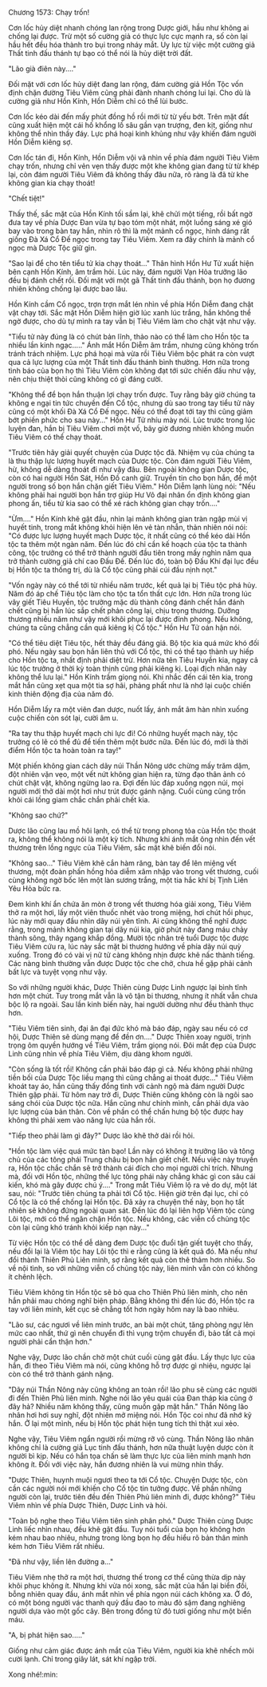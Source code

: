 




Chương 1573: Chạy trốn!


Cơn lốc hủy diệt nhanh chóng lan rộng trong Dược giới, hầu như không ai chống lại được. Trừ một số cường giả có thực lực cực mạnh ra, số còn lại hầu hết đều hóa thành tro bụi trong nháy mắt. Uy lực từ việc một cường giả Thất tinh đấu thánh tự bạo có thể nói là hủy diệt trời đất.

"Lão già điên này...."

Đối mặt với cơn lốc hủy diệt đang lan rộng, đám cường giả Hồn Tộc vốn định chặn đường Tiêu Viêm cũng phải đành nhanh chóng lui lại. Cho dù là cường giả như Hồn Kính, Hồn Diễm chỉ có thể lùi bước.

Cơn lốc kéo dài đến mấy phút đồng hồ rồi mới từ từ yếu bớt. Trên mặt đất cũng xuất hiện một cái hố khổng lồ sâu gần vạn trượng, đen kịt, giống như không thể nhìn thấy đáy. Lực phá hoại kinh khủng như vậy khiến đám người Hồn Diễm kiêng sợ.

Cơn lốc tán đi, Hồn Kính, Hồn Diễm vội vã nhìn về phía đám người Tiêu Viêm chạy trốn, nhưng chỉ vẻn vẹn thấy được một khe không gian đang từ từ khép lại, còn đám người Tiêu Viêm đã không thấy đâu nữa, rõ ràng là đã từ khe không gian kia chạy thoát!

"Chết tiệt!"

Thấy thế, sắc mặt của Hồn Kính tối sầm lại, khẽ chửi một tiếng, rồi bất ngờ đưa tay về phía Dược Đan vừa tự bạo tóm một nhát, một luồng sáng xé gió bay vào trong bàn tay hắn, nhìn rõ thì là một mảnh cổ ngọc, hình dáng rất giống Đà Xá Cổ Đế ngọc trong tay Tiêu Viêm. Xem ra đây chính là mảnh cổ ngọc mà Dược Tộc giữ gìn.

"Sao lại để cho tên tiểu tử kia chạy thoát..." Thân hình Hồn Hư Tử xuất hiện bên cạnh Hồn Kính, âm trầm hỏi. Lúc này, đám người Vạn Hỏa trưởng lão đều bị đánh chết rồi. Đối mặt với một gã Thất tinh đấu thánh, bọn họ đương nhiên không chống lại được bao lâu.

Hồn Kính cầm Cổ ngọc, trợn trợn mắt lén nhìn về phía Hồn Diễm đang chật vật chạy tới. Sắc mặt Hồn Diễm hiện giờ lúc xanh lúc trắng, hắn không thể ngờ được, cho dù tự mình ra tay vẫn bị Tiêu Viêm làm cho chật vật như vậy.

"Tiểu tử này đúng là có chút bản lĩnh, thảo nào có thể làm cho Hồn tộc ta nhiều lần kinh ngạc....." Ánh mắt Hồn Diễm âm trầm, nhưng cũng không trốn tránh trách nhiệm. Lực phá hoại mà vừa rồi Tiêu Viêm bộc phát ra còn vượt qua cả lực lượng của một Thất tinh đấu thánh bình thường. Hơn nữa trong tình báo của bọn họ thì Tiêu Viêm còn không đạt tới sức chiến đấu như vậy, nên chịu thiệt thòi cũng không có gì đáng cười.

"Không thể để bọn hắn thuận lợi chạy trốn được. Tuy rằng bây giờ chúng ta không e ngại tin tức chuyền đến Cổ tộc, nhưng dù sao trong tay tiểu tử này cũng có một khối Đà Xá Cổ Đế ngọc. Nếu có thể đoạt tới tay thì cũng giảm bớt phiền phức cho sau này..." Hồn Hư Tử nhíu mày nói. Lúc trước trong lúc luyện đan, hắn bị Tiêu Viêm chơi một vố, bây giờ đương nhiên không muốn Tiêu Viêm có thể chạy thoát.

"Trước tiên hãy giải quyết chuyện của Dược tộc đã. Nhiệm vụ của chúng ta là thu thập lực lượng huyết mạch của Dược tộc. Còn đám người Tiêu Viêm, hừ, không dễ dàng thoát đi như vậy đâu. Bên ngoài không gian Dược tộc, còn có hai người Hồn Sát, Hồn Đồ canh giữ. Truyền tin cho bọn hắn, để một người trong số bọn hắn chặn giết Tiêu Viêm." Hồn Diễm lạnh lùng nói: "Nếu không phải hai người bọn hắn trợ giúp Hư Vô đại nhân ổn định không gian phong ấn, tiểu tử kia sao có thể xé rách không gian chạy trốn...."

"Ừm...." Hồn Kính khẽ gật đầu, nhìn lại mảnh không gian tràn ngập mùi vị huyết tinh, trong mắt không khỏi hiện lên vẻ tàn nhẫn, thản nhiên nói nói: "Có được lực lượng huyết mạch Dược tộc, ít nhất cũng có thể kéo dài Hồn tộc ta thêm một ngàn năm. Đến lúc đó chỉ cần kế hoạch của tộc ta thành công, tộc trưởng có thể trở thành người đầu tiên trong mấy nghìn năm qua trở thành cường giả chí cao Đấu Đế. Đến lúc đó, toàn bộ Đấu Khí đại lục đều bị Hồn tộc ta thống trị, dù là Cổ tộc cũng phải cúi đầu nịnh nọt."

"Vốn ngày này có thể tới từ nhiều năm trước, kết quả lại bị Tiêu tộc phá hủy. Năm đó áp chế Tiêu tộc làm cho tộc ta tổn thất cực lớn. Hơn nữa trong lúc vây giết Tiêu Huyền, tộc trưởng mặc dù thành công đánh chết hắn đánh chết cũng bị hắn lúc sắp chết phản công lại, chịu trọng thương. Dưỡng thương nhiều năm như vậy mới khôi phục lại được đỉnh phong. Nếu không, chúng ta cũng chẳng cần quá kiêng kị Cổ tộc." Hồn Hư Tử oán hận nói.

"Có thể tiêu diệt Tiêu tộc, hết thảy đều đáng giá. Bộ tộc kia quá mức khó đối phó. Nếu ngày sau bọn hắn liên thủ với Cổ tộc, thì có thể tạo thành uy hiếp cho Hồn tộc ta, nhất định phải diệt trừ. Hơn nữa tên Tiêu Huyền kia, ngay cả lúc tộc trưởng ở thời kỳ toàn thịnh cũng phải kiêng kị. Loại địch nhân này không thể lưu lại." Hồn Kính trầm giọng nói. Khi nhắc đến cái tên kia, trong mắt hắn cũng xẹt qua một tia sợ hãi, phảng phất như là nhớ lại cuộc chiến kinh thiên động địa của năm đó.

Hồn Diễm lấy ra một viên đan dược, nuốt lấy, ánh mắt âm hàn nhìn xuống cuộc chiến còn sót lại, cười âm u.

"Ra tay thu thập huyết mạch chi lực đi! Có những huyết mạch này, tộc trưởng có lẽ có thể đủ để tiến thêm một bước nữa. Đến lúc đó, mới là thời điểm Hồn tộc ta hoàn toàn ra tay!"

Một phiến không gian cách dãy núi Thần Nông ước chừng mấy trăm dặm, đột nhiên vặn vẹo, một vết nứt không gian hiện ra, từng đạo thân ảnh có chút chật vật, không ngừng lao ra. Đợi đến lúc đáp xuống ngọn núi, mọi người mới thở dài một hơi như trút được gánh nặng. Cuối cùng cũng trốn khỏi cái lồng giam chắc chắn phải chết kia.

"Không sao chứ?"

Dược lão cũng lau mồ hôi lạnh, có thể từ trong phong tỏa của Hồn tộc thoát ra, không thể không nói là một kỳ tích. Nhưng khi ánh mắt ông nhìn đến vết thương trên lồng ngực của Tiêu Viêm, sắc mặt khẽ biến đổi nói.

"Không sao…" Tiêu Viêm khẽ cắn hàm răng, bàn tay để lên miệng vết thương, một đoàn phấn hồng hỏa diễm xâm nhập vào trong vết thương, cuối cùng không ngờ bốc lên một làn sương trắng, một tia hắc khí bị Tịnh Liên Yêu Hỏa bức ra.

Đem kình khí ẩn chứa ăn mòn ở trong vết thương hóa giải xong, Tiêu Viêm thở ra một hơi, lấy một viên thuốc nhét vào trong miệng, hơi chút hồi phục, lúc này mới quay đầu nhìn dãy núi yên tĩnh. Ai cũng không thể nghĩ được rằng, trong mảnh không gian tại dãy núi kia, giờ phút này đang máu chảy thành sông, thây ngang khắp đồng. Mười tộc nhân trẻ tuổi Dược tộc được Tiêu Viêm cứu ra, lúc này sắc mặt bi thương hướng về phía dãy núi quỳ xuống. Trong đó có vài vị nữ tử càng không nhịn được khẽ nấc thành tiếng. Các nàng bình thường vẫn được Dược tộc che chở, chưa hề gặp phải cảnh bất lực và tuyệt vọng như vậy.

So với những người khác, Dược Thiên cùng Dược Linh ngược lại bình tĩnh hơn một chút. Tuy trong mắt vẫn là vô tận bi thương, nhưng ít nhất vẫn chưa bộc lộ ra ngoài. Sau lần kinh biến này, hai người dường như đều thành thục hơn.

"Tiêu Viêm tiên sinh, đại ân đại đức khó mà báo đáp, ngày sau nếu có cơ hội, Dược Thiên sẽ dùng mạng để đền ơn...." Dược Thiên xoay người, trịnh trọng ôm quyền hướng về Tiêu Viêm, trầm giọng nói. Đôi mắt đẹp của Dược Linh cũng nhìn về phía Tiêu Viêm, dịu dàng khom người.

"Còn sống là tốt rồi! Không cần phải báo đáp gì cả. Nếu không phải những tiền bối của Dược Tộc liều mạng thì cũng chẳng ai thoát được..." Tiêu Viêm khoát tay áo, hắn cũng thấy đồng tình với cảnh ngộ mà đám người Dược Thiên gặp phải. Từ hôm nay trở đi, Dược Thiên cũng không còn là ngôi sao sáng chói của Dược tộc nữa. Hắn cũng như chính mình, cần phải dựa vào lực lượng của bản thân. Còn về phần có thể chấn hưng bộ tộc được hay không thì phải xem vào năng lực của hắn rồi.

"Tiếp theo phải làm gì đây?" Dược lão khẽ thở dài rồi hỏi.

"Hồn tộc làm việc quá mức tàn bạo! Lần này có không ít trưởng lão và tông chủ của các tông phái Trung châu bị bọn hắn giết chết. Nếu việc này truyền ra, Hồn tộc chắc chắn sẽ trở thành cái đích cho mọi người chỉ trích. Nhưng mà, đối với Hồn tộc, những thế lực tông phái này chẳng khác gì con sâu cái kiến, khó mà gây được chú ý...." Trong mắt Tiêu Viêm lộ ra vẻ do dự, một lát sau, nói: "Trước tiên chúng ta phải tới Cổ tộc. Hiện giờ trên đại lục, chỉ có Cổ tộc là có thể chống lại Hồn tộc. Đã xảy ra chuyện thế này, bọn họ tất nhiên sẽ không đứng ngoài quan sát. Đến lúc đó lại liên hợp Viêm tộc cùng Lôi tộc, mới có thể ngăn chặn Hồn tộc. Nếu không, các viễn cổ chủng tộc còn lại cũng khó tránh khỏi kiếp nạn này..."

Từ việc Hồn tộc có thể dễ dàng đem Dược tộc đuổi tận giết tuyệt cho thấy, nếu đổi lại là Viêm tộc hay Lôi tộc thì e rằng cũng là kết quả đó. Mà nếu như đổi thành Thiên Phủ Liên minh, sợ rằng kết quả còn thê thảm hơn nhiều. So về nội tình, so với những viễn cổ chủng tộc này, liên minh vẫn còn có không ít chênh lệch.

Tiêu Viêm không tin Hồn tộc sẽ bỏ qua cho Thiên Phủ liên minh, cho nên hắn phải mau chóng nghĩ biện pháp. Bằng không thì đến lúc đó, Hồn tộc ra tay với liên minh, kết cục sẽ chẳng tốt hơn ngày hôm nay là bao nhiêu.

"Lão sư, các ngươi về liên minh trước, an bài một chút, tăng phòng ngự lên mức cao nhất, thứ gì nên chuyển đi thì vụng trộm chuyển đi, bảo tất cả mọi người phải cẩn thận hơn."

Nghe vậy, Dược lão chần chờ một chút cuối cùng gật đầu. Lấy thực lực của hắn, đi theo Tiêu Viêm mà nói, cũng không hỗ trợ được gì nhiệu, ngược lại còn có thể trở thành gánh nặng.

"Dãy núi Thần Nông này cũng không an toàn rồi! lão phu sẽ cùng các người đi đến Thiên Phủ liên minh. Nghe nói lão yêu quái của Đan tháp kia cũng ở đây hả? Nhiều năm không thấy, cũng muốn gặp mặt hắn." Thần Nông lão nhân hơi hơi suy nghĩ, đột nhiên mở miệng nói. Hồn Tộc coi như đã nhớ kỹ hắn. Ở lại một mình, nếu bị Hồn tộc phát hiện tung tích thì thật xui xẻo.

Nghe vậy, Tiêu Viêm ngẩn người rồi mừng rỡ vô cùng. Thần Nông lão nhân không chỉ là cường giả Lục tinh đấu thánh, hơn nữa thuật luyện dược còn ít người bì kịp. Nếu có hắn tọa chấn sẽ làm thực lực của liên minh mạnh hơn không ít. Đối với việc này, hắn đương nhiên là vui mừng nhìn thấy.

"Dược Thiên, huynh muội ngươi theo ta tới Cổ tộc. Chuyện Dược tộc, còn cần các người nói mới khiến cho Cổ tộc tin tưởng được. Về phần những người còn lại, trước tiên đều đến Thiên Phủ liên minh đi, được không?" Tiêu Viêm nhìn về phía Dược Thiên, Dược Linh và hỏi.

"Toàn bộ nghe theo Tiêu Viêm tiên sinh phân phó." Dược Thiên cùng Dược Linh liếc nhìn nhau, đều khẽ gật đầu. Tuy nói tuổi của bọn họ không hơn kém nhau bao nhiêu, nhưng trong lòng bọn họ đều hiểu rõ bản thân mình kém hơn Tiêu Viêm rất nhiều.

"Đã như vậy, liền lên đường a..."

Tiêu Viêm nhẹ thở ra một hơi, thương thế trong cơ thể cũng thừa dịp này khôi phục không ít. Nhưng khi vừa nói xong, sắc mặt của hắn lại biển đối, bỗng nhiên quay đầu, ánh mắt nhìn về phía ngọn núi cách không xa. Ở đó, có một bóng người vác thanh quỷ đầu đao to màu đỏ sậm đang nghiêng người dựa vào một gốc cây. Bên trong đồng tử đỏ tươi giống như một biển máu.

"A, bị phát hiện sao....."

Giống như cảm giác được ánh mắt của Tiêu Viêm, người kia khẽ nhếch môi cười lạnh. Chỉ trong giây lát, sát khí ngập trời.

Xong nhé!:min:




